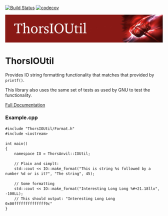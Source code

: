 [![Build Status](https://travis-ci.com/Loki-Astari/ThorsIOUtil.svg?branch=master)](https://travis-ci.org/Loki-Astari/ThorsIOUtil)
[![codecov](https://codecov.io/gh/Loki-Astari/ThorsIOUtil/branch/master/graph/badge.svg)](https://codecov.io/gh/Loki-Astari/ThorsIOUtil)

![ThorStream](img/IOUtil.jpg)

# ThorsIOUtil
Provides IO string formatting functionality that matches that provided by `printf()`.

This library also uses the same set of tests as used by GNU to test the functionality.

[Full Documentation](https://lokiastari.com/ThorsIOUtil/#introduction)

### Example.cpp
````
#include "ThorsIOUtil/Format.h"
#include <iostream>

int main()
{
    namespace IO = ThorsAnvil::IOUtil;

    // Plain and simplt:
    std::cout << IO::make_format("This is string %s followed by a number %d or is it?", "The string", 45);
    
    // Some formatting
    std::cout << IO::make_format("Interesting Long Long %#+21.18llx", -100LL);
    // This should output: "Interesting Long Long  0x00ffffffffffffff9c"
}
````
